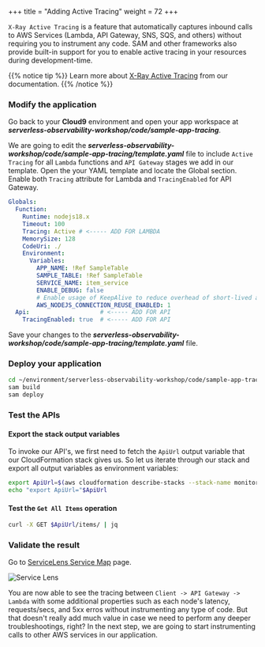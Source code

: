 +++
title = "Adding Active Tracing"
weight = 72
+++

`X-Ray Active Tracing` is a feature that automatically captures inbound calls to AWS Services (Lambda, API Gateway, SNS, SQS, and others) without requiring you to instrument any code. SAM and other frameworks also provide built-in support for you to enable active tracing in your resources during development-time.

{{% notice tip %}}
Learn more about [X-Ray Active Tracing](https://docs.aws.amazon.com/xray/latest/devguide/xray-usage.html#xray-usage-services) from our documentation.
{{% /notice %}}


### Modify the application

Go back to your **Cloud9** environment and open your app workspace at ***serverless-observability-workshop/code/sample-app-tracing***.

We are going to edit the ***serverless-observability-workshop/code/sample-app-tracing/template.yaml*** file to include `Active Tracing` for all `Lambda` functions and `API Gateway` stages we add in our template. Open the your YAML template and locate the Global section. Enable both `Tracing` attribute for Lambda and `TracingEnabled` for API Gateway.

```yaml
Globals:
  Function:
    Runtime: nodejs18.x
    Timeout: 100
    Tracing: Active # <----- ADD FOR LAMBDA
    MemorySize: 128
    CodeUri: ./
    Environment:
      Variables:
        APP_NAME: !Ref SampleTable
        SAMPLE_TABLE: !Ref SampleTable
        SERVICE_NAME: item_service
        ENABLE_DEBUG: false
        # Enable usage of KeepAlive to reduce overhead of short-lived actions, like DynamoDB queries
        AWS_NODEJS_CONNECTION_REUSE_ENABLED: 1
  Api:                    # <----- ADD FOR API
    TracingEnabled: true  # <----- ADD FOR API  
```

Save your changes to the ***serverless-observability-workshop/code/sample-app-tracing/template.yaml*** file.


### Deploy your application

```sh
cd ~/environment/serverless-observability-workshop/code/sample-app-tracing
sam build
sam deploy
```

### Test the APIs 

#### Export the stack output variables

To invoke our API's, we first need to fetch the `ApiUrl` output variable that our CloudFormation stack gives us. So let us iterate through our stack and export all output variables as environment variables:

```sh
export ApiUrl=$(aws cloudformation describe-stacks --stack-name monitoring-app-tracing --output json | jq '.Stacks[].Outputs[] | select(.OutputKey=="ApiUrl") | .OutputValue' | sed -e 's/^"//'  -e 's/"$//')
echo "export ApiUrl="$ApiUrl
```

#### Test the `Get All Items` operation

```sh
curl -X GET $ApiUrl/items/ | jq
```

### Validate the result

Go to [ServiceLens Service Map](https://console.aws.amazon.com/cloudwatch/home?#servicelens:map) page.

![Service Lens](/images/tracing-1.png)

You are now able to see the tracing between `Client -> API Gateway -> Lambda` with some additional properties such as each node's latency, requests/secs, and 5xx erros without instrumenting any type of code. But that doesn't really add much value in case we need to perform any deeper troubleshootings, right? In the next step, we are going to start instrumenting calls to other AWS services in our application.
